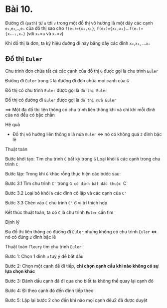 # Bài 10.

Đường đi (`path`) từ `u` tới `v` trong một đồ thị vô hướng là một dãy các cạnh `e₁`,`e₂`,..,`eₙ` của đồ thị sao cho `f(e₁)={x₀,x₁}`, `f(e₂)={x₁,x₂}`...`f(eₙ)`=`{xₙ₋₁,xₙ}` (với `x₀`=`u` và `xₙ`=`v`)

Khi đồ thị là đơn, ta ký hiệu đường đi này bằng dãy các đỉnh `x₀`,`x₁`, ...`xₙ`

## Đồ thị `Euler`

Chu trình đơn chứa tất cả các cạnh của đồ thị `G` được gọi là chu trình `Euler`

Đường đi `Euler` trong `G` là đường đi đơn chứa mọi cạnh của `G`

Đồ thị có chu trình `Euler` được gọi là `đồ thị Euler`

Đồ thị có đường đi `Euler` được gọi là `đồ thị nửa Euler`

==> Một đa đồ thị liên thông có chu trình liên thông khi và chỉ khi mỗi đỉnh của nó đều có bậc chẵn

Hệ quả

- Đồ thị vô hướng liên thông `G` là nửa `Euler` <=> nó có không quá `2` đỉnh bậc lẻ

Thuật toán

Bước khởi tạo:
Tìm chu trình `C` bất kỳ trong `G`
Loại khỏi `G` các cạnh trong chu trình `C`

Bước lặp: Trong khi `G` khác rỗng thực hiện các bước sau:

Bước 3.1 Tìm chu trình `C'` trong `G có đỉnh bắt đầu thuộc `C`

Bước 3.2 Loại bỏ khỏi `G` các đỉnh cô lập và các cạnh của `C'`

Bước 3.3 Chèn vào `C` chu trình `C'` ở vị trí thích hợp

Kết thúc thuật toán, ta có `C` là chu trình `Euler` cần tìm

Định lý 

Đa đồ thị liên thông có đường đi `Euler` nhưng không có chu trình `Euler` <=> nó có đúng `2` đỉnh bậc lẻ

Thuật toán `Fleury` tìm chu trình `Euler`

Bước 1: Chọn 1 đỉnh `u` tuỳ ý để bắt đầu

Bước 2: Chọn một cạnh để đi tiếp, **chỉ chọn cạnh cầu khi nào không có sự lựa chọn khác**

Bước 3: Đánh dấu cạnh đã đi qua cho biết ta không thể quay lại cạnh đó

Bước 4: Đi theo cạnh đó đến đỉnh tiếp theo

Bước 5: Lặp lại bước 2 cho đến khi nào mọi cạnh đêu2 đã được duyệt